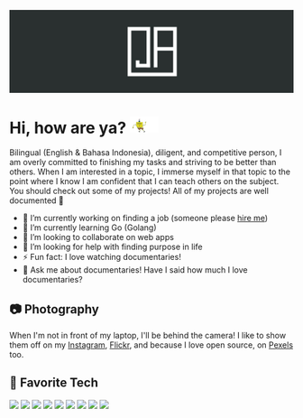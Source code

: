 [![Header-JamesAdhitthana](https://raw.githubusercontent.com/jamesadhitthana/jamesadhitthana/main/james-header.png "Header")](https://jamesgalaxy.com/)

# Hi, how are ya? <img src="https://raw.githubusercontent.com/jamesadhitthana/jamesadhitthana/main/wavy.gif" width="50px">

Bilingual (English & Bahasa Indonesia), diligent, and competitive person, I am overly committed to finishing my tasks and striving to be better than others. When I am interested in a topic, I immerse myself in that topic to the point where I know I am confident that I can teach others on the subject. You should check out some of my projects! All of my projects are well documented 🤗

- 🔭 I’m currently working on finding a job (someone please [hire me](https://jamesgalaxy.com))
- 🌱 I’m currently learning Go (Golang)
- 👯 I’m looking to collaborate on web apps
- 🤔 I’m looking for help with finding purpose in life
- ⚡ Fun fact: I love watching documentaries!
- 💬 Ask me about documentaries! Have I said how much I love documentaries?

## 📷 Photography

When I'm not in front of my laptop, I'll be behind the camera! I like to show them off on my [Instagram](https://instagram.com/paynedeath), [Flickr](https://www.flickr.com/photos/paynejames), and because I love open source, on [Pexels](https://www.pexels.com/@james-adhitthana-233943) too.

## 🔧 Favorite Tech

![](https://img.shields.io/badge/Code-Java-informational?style=flat&logo=java&logoColor=white&color=2bbc8a)
![](https://img.shields.io/badge/Code-JavaScript-informational?style=flat&logo=javascript&logoColor=white&color=2bbc8a)
![](https://img.shields.io/badge/Code-Android-informational?style=flat&logo=android&logoColor=white&color=2bbc8a)
![](https://img.shields.io/badge/Code-Python-informational?style=flat&logo=python&logoColor=white&color=2bbc8a)
![](https://img.shields.io/badge/Code-C++-informational?style=flat&logo=c%2B%2B&logoColor=white&color=2bbc8a)
![](https://img.shields.io/badge/Code-Arduino-informational?style=flat&logo=arduino&logoColor=white&color=2bbc8a)
![](https://img.shields.io/badge/Editor-Visual_Studio_Code-informational?style=flat&logo=visual-studio-code&logoColor=white&color=2bbc8a)
![](https://img.shields.io/badge/Platform-Firebase-informational?style=flat&logo=firebase&logoColor=white&color=2bbc8a)
![](https://img.shields.io/badge/Framework-Bootstrap-informational?style=flat&logo=bootstrap&logoColor=white&color=2bbc8a)
